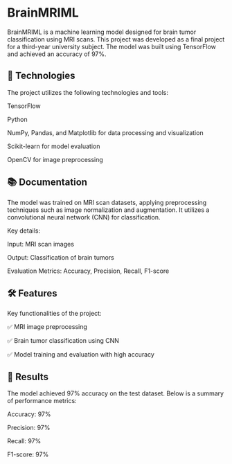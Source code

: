 # BrainMRIML

BrainMRIML is a machine learning model designed for brain tumor classification using MRI scans. This project was developed as a final project for a third-year university subject. The model was built using TensorFlow and achieved an accuracy of 97%.

## 🚀 Technologies

The project utilizes the following technologies and tools:

TensorFlow

Python

NumPy, Pandas, and Matplotlib for data processing and visualization

Scikit-learn for model evaluation

OpenCV for image preprocessing

## 📚 Documentation

The model was trained on MRI scan datasets, applying preprocessing techniques such as image normalization and augmentation. It utilizes a convolutional neural network (CNN) for classification.

Key details:

Input: MRI scan images

Output: Classification of brain tumors

Evaluation Metrics: Accuracy, Precision, Recall, F1-score

## 🛠 Features

Key functionalities of the project:

✅ MRI image preprocessing

✅ Brain tumor classification using CNN

✅ Model training and evaluation with high accuracy

## 🎨 Results

The model achieved 97% accuracy on the test dataset. Below is a summary of performance metrics:

Accuracy: 97%

Precision: 97%

Recall: 97%

F1-score: 97%
